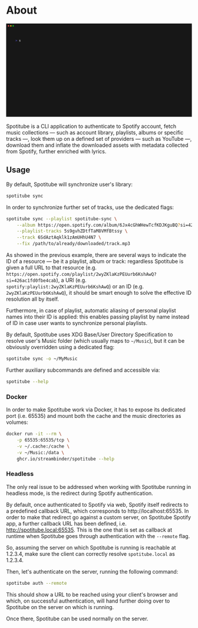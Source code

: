 # About

![](assets/demo.gif)

Spotitube is a CLI application to authenticate to Spotify account, fetch music collections — such as account library, playlists, albums or specific tracks —, look them up on a defined set of providers — such as YouTube —, download them and inflate the downloaded assets with metadata collected from Spotify, further enriched with lyrics.

## Usage

By default, Spotitube will synchronize user's library:

```bash
spotitube sync
```

In order to synchronize further set of tracks, use the dedicated flags:

```bash
spotitube sync --playlist spotitube-sync \
    --album https://open.spotify.com/album/6Jx4cGhWHewTcfKDJKguBQ?si=426ac1fd0fbe4cab \
    --playlist-tracks 5s9gvhZDtfTaM8VMfBtssy \
    --track 6SdAztAqklk1zAmUHhU4N7 \
    --fix /path/to/already/downloaded/track.mp3
```

As showed in the previous example, there are several ways to indicate the ID of a resource — be it a playlist, album or track:
regardless Spotitube is given a full URL to that resource (e.g. `https://open.spotify.com/playlist/2wyZKlaKzPEUurb6KshAwQ?si=426ac1fd0fbe4cab`), a URI (e.g. `spotify:playlist:2wyZKlaKzPEUurb6KshAwQ`) or an ID (e.g. `2wyZKlaKzPEUurb6KshAwQ`), it should be smart enough to solve the effective ID resolution all by itself.

Furthermore, in case of playlist, automatic aliasing of personal playlist names into their ID is applied: this enables passing playlist by name instead of ID in case user wants to synchronize personal playlists.

By default, Spotitube uses XDG Base/User Directory Specification to resolve user's Music folder (which usually maps to `~/Music`), but it can be obviously overridden using a dedicated flag:

```bash
spotitube sync -o ~/MyMusic
```

Further auxiliary subcommands are defined and accessible via:

```bash
spotitube --help
```

### Docker

In order to make Spotitube work via Docker, it has to expose its dedicated port (i.e. 65535) and mount both the cache and the music directories as volumes:

```bash
docker run -it --rm \
    -p 65535:65535/tcp \
    -v ~/.cache:/cache \
    -v ~/Music:/data \
    ghcr.io/streambinder/spotitube --help
```

### Headless

The only real issue to be addressed when working with Spotitube running in headless mode, is the redirect during Spotify authentication.

By default, once authenticated to Spotify via web, Spotify itself redirects to a predefined callback URL, which corresponds to http://localhost:65535.
In order to make that redirect go against a custom server, on Spotitube Spotify app, a further callback URL has been defined, i.e. http://spotitube.local:65535.
This is the one that is set as callback at runtime when Spotitube goes through authentication with the `--remote` flag.

So, assuming the server on which Spotitube is running is reachable at 1.2.3.4, make sure the client can correctly resolve `spotitube.local` as 1.2.3.4.

Then, let's authenticate on the server, running the following command:

```bash
spotitube auth --remote
```

This should show a URL to be reached using your client's browser and which, on successful authentication, will hand further doing over to Spotitube on the server on which is running.

Once there, Spotitube can be used normally on the server.
